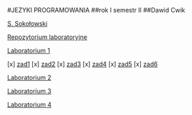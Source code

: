 #JEZYKI PROGRAMOWANIA
##rok I semestr II
##Dawid Cwik

[S. Sokołowski](https://inf.ug.edu.pl/~stefan/Dydaktyka/JezProg/)

[Repozytorium laboratoryjne](https://github.com/dcwik96/labc.git)


[Laboratorium 1](https://inf.ug.edu.pl/~stefan/Dydaktyka/JezProg/Slajdy/Labs01/)

 [x] [zad1](lab01/zad01.c)
 [x] [zad2](lab01/zad02.c)
 [x] [zad3](lab01/zad03.c)
 [x] [zad4](lab01/zad04.c)
 [x] [zad5](lab01/zad05.c)
 [x] [zad6](lab01/zad06.c)

[Laboratorium 2](https://inf.ug.edu.pl/~stefan/Dydaktyka/JezProg/Slajdy/Labs02/)


[Laboratorium 3](https://inf.ug.edu.pl/~stefan/Dydaktyka/JezProg/Slajdy/Labs03/)


[Laboratorium 4](https://inf.ug.edu.pl/~stefan/Dydaktyka/JezProg/Slajdy/Labs04/)
